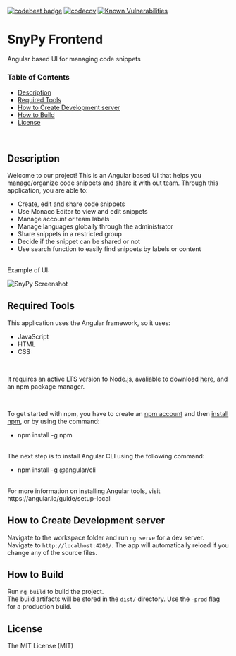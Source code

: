 [![codebeat badge](https://codebeat.co/badges/67b00218-063a-42c9-9790-4e1b67bbc9f8)](https://codebeat.co/projects/github-com-nezhar-snypy-frontend-master)
[![codecov](https://codecov.io/gh/snypy/snypy-frontend/branch/master/graph/badge.svg?token=OvVAixHuiA)](https://codecov.io/gh/snypy/snypy-frontend)
[![Known Vulnerabilities](https://snyk.io/test/github/nezhar/snypy-frontend/badge.svg?targetFile=package.json)](https://snyk.io/test/github/nezhar/snypy-frontend?targetFile=package.json)

# SnyPy Frontend

Angular based UI for managing code snippets

### Table of Contents

* [Description](https://github.com/dianas11xx/snypy-frontend#Description)
* [Required Tools](https://github.com/dianas11xx/snypy-frontend#Required-Tools)
* [How to Create Development server](https://github.com/dianas11xx/snypy-frontend#How-to-Create-Development-server)
* [How to Build](https://github.com/dianas11xx/snypy-frontend#How-to-Build)
* [License](https://github.com/dianas11xx/snypy-frontend#License)

<br />

## Description

Welcome to our project! This is an Angular based UI that helps you manage/organize code snippets and share it with out team. Through this application, you are able to:
* Create, edit and share code snippets
* Use Monaco Editor to view and edit snippets
* Manage account or team labels
* Manage languages globally through the administrator
* Share snippets in a restricted group
* Decide if the snippet can be shared or not
* Use search function to easily find snippets by labels or content

<br />
Example of UI:

![SnyPy Screenshot](https://snypy.com/assets/img/portfolio/fullsize/1.png)


## Required Tools

This application uses the Angular framework, so it uses:
* JavaScript
* HTML
* CSS

<br />

It requires an active LTS version fo Node.js, avaliable to download [here](https://nodejs.org/en/),
and an npm package manager. 

<br />

To get started with npm, you have to create an [npm account](https://www.npmjs.com/signup) and then [install npm](https://docs.npmjs.com/downloading-and-installing-node-js-and-npm), or by using the command:
* npm install -g npm
<br />
The next step is to install Angular CLI using the following command:

* npm install -g @angular/cli

<br />
For more information on installing Angular tools, visit https://angular.io/guide/setup-local

## How to Create Development server
Navigate to the workspace folder and run `ng serve` for a dev server.
<br />
 Navigate to `http://localhost:4200/`. The app will automatically reload if you change any of the source files.

## How to Build

Run `ng build` to build the project. 
<br />
The build artifacts will be stored in the `dist/` directory. Use the `-prod` flag for a production build.

## License

The MIT License (MIT)
